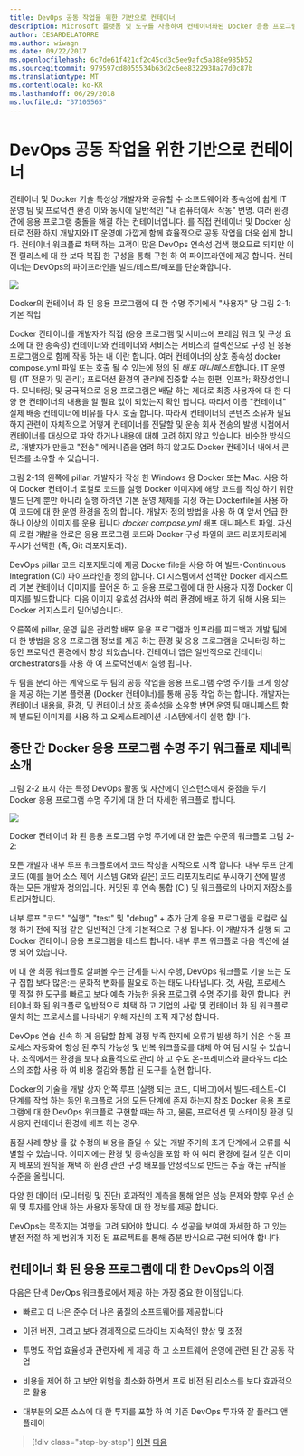 ```yaml
---
title: DevOps 공동 작업을 위한 기반으로 컨테이너
description: Microsoft 플랫폼 및 도구를 사용하여 컨테이너화된 Docker 응용 프로그램 수명 주기
author: CESARDELATORRE
ms.author: wiwagn
ms.date: 09/22/2017
ms.openlocfilehash: 6c7de61f421cf2c45cd3c5ee9afc5a388e985b52
ms.sourcegitcommit: 979597cd8055534b63d2c6ee8322938a27d0c87b
ms.translationtype: MT
ms.contentlocale: ko-KR
ms.lasthandoff: 06/29/2018
ms.locfileid: "37105565"
---
```

# <a name="containers-as-the-foundation-for-devops-collaboration"></a>DevOps 공동 작업을 위한 기반으로 컨테이너

컨테이너 및 Docker 기술 특성상 개발자와 공유할 수 소프트웨어와 종속성에 쉽게 IT 운영 팀 및 프로덕션 환경 이와 동시에 일반적인 "내 컴퓨터에서 작동" 변명. 여러 환경 간에 응용 프로그램 충돌을 해결 하는 컨테이너입니다. 를 직접 컨테이너 및 Docker 상태로 전환 하지 개발자와 IT 운영에 가깝게 함께 효율적으로 공동 작업을 더욱 쉽게 합니다. 컨테이너 워크플로 채택 하는 고객이 많은 DevOps 연속성 검색 했으므로 되지만 이전 릴리스에 대 한 보다 복잡 한 구성을 통해 구현 하 여 파이프라인에 제공 합니다. 컨테이너는 DevOps의 파이프라인을 빌드/테스트/배포를 단순화합니다.

![](./media/image1.png)

Docker의 컨테이너 화 된 응용 프로그램에 대 한 수명 주기에서 "사용자" 당 그림 2-1: 기본 작업

Docker 컨테이너를 개발자가 직접 (응용 프로그램 및 서비스에 프레임 워크 및 구성 요소에 대 한 종속성) 컨테이너와 컨테이너와 서비스는 서비스의 컬렉션으로 구성 된 응용 프로그램으로 함께 작동 하는 내 이란 합니다. 여러 컨테이너의 상호 종속성 docker compose.yml 파일 또는 호출 될 수 있는에 정의 된 *배포 매니페스트*합니다. IT 운영 팀 (IT 전문가 및 관리); 프로덕션 환경의 관리에 집중할 수는 한편, 인프라; 확장성입니다. 모니터링; 및 궁극적으로 응용 프로그램은 배달 하는 제대로 최종 사용자에 대 한 다양 한 컨테이너의 내용을 알 필요 없이 되었는지 확인 합니다. 따라서 이름 "컨테이너" 실제 배송 컨테이너에 비유를 다시 호출 합니다. 따라서 컨테이너의 콘텐츠 소유자 필요 하지 관련이 자체적으로 어떻게 컨테이너를 전달할 및 운송 회사 전송의 발생 시점에서 컨테이너를 대상으로 파악 하거나 내용에 대해 고려 하지 않고 있습니다. 비슷한 방식으로, 개발자가 만들고 "전송" 메커니즘을 염려 하지 않고도 Docker 컨테이너 내에서 콘텐츠를 소유할 수 있습니다.

그림 2-1의 왼쪽에 pillar, 개발자가 작성 한 Windows 용 Docker 또는 Mac. 사용 하 여 Docker 컨테이너 로컬로 코드를 실행 Docker 이미지에 해당 코드를 작성 하기 위한 빌드 단계 뿐만 아니라 실행 하려면 기본 운영 체제를 지정 하는 Dockerfile을 사용 하 여 코드에 대 한 운영 환경을 정의 합니다. 개발자 정의 방법을 사용 하 여 앞서 언급 한 하나 이상의 이미지를 운용 됩니다 *docker compose.yml* 배포 매니페스트 파일. 자신의 로컬 개발을 완료은 응용 프로그램 코드와 Docker 구성 파일의 코드 리포지토리에 푸시가 선택한 (즉, Git 리포지토리).

DevOps pillar 코드 리포지토리에 제공 Dockerfile을 사용 하 여 빌드-Continuous Integration (CI) 파이프라인을 정의 합니다. CI 시스템에서 선택한 Docker 레지스트리 기본 컨테이너 이미지를 끌어온 하 고 응용 프로그램에 대 한 사용자 지정 Docker 이미지를 빌드합니다. 다음 이미지 유효성 검사와 여러 환경에 배포 하기 위해 사용 되는 Docker 레지스트리 밀어넣습니다.

오른쪽에 pillar, 운영 팀은 관리할 배포 응용 프로그램과 인프라를 피드백과 개발 팀에 대 한 방법을 응용 프로그램 정보를 제공 하는 환경 및 응용 프로그램을 모니터링 하는 동안 프로덕션 환경에서 향상 되었습니다. 컨테이너 앱은 일반적으로 컨테이너 orchestrators를 사용 하 여 프로덕션에서 실행 됩니다.

두 팀을 분리 하는 계약으로 두 팀의 공동 작업을 응용 프로그램 수명 주기를 크게 향상을 제공 하는 기본 플랫폼 (Docker 컨테이너)를 통해 공동 작업 하는 합니다. 개발자는 컨테이너 내용을, 환경, 및 컨테이너 상호 종속성을 소유할 반면 운영 팀 매니페스트 함께 빌드된 이미지를 사용 하 고 오케스트레이션 시스템에서이 실행 합니다.

## <a name="introduction-to-a-generic-end-to-end-docker-application-life-cycle-workflow"></a>종단 간 Docker 응용 프로그램 수명 주기 워크플로 제네릭 소개

그림 2-2 표시 하는 특정 DevOps 활동 및 자산에이 인스턴스에서 중점을 두기 Docker 응용 프로그램 수명 주기에 대 한 더 자세한 워크플로 합니다.

![](./media/image2.png)

Docker 컨테이너 화 된 응용 프로그램 수명 주기에 대 한 높은 수준의 워크플로 그림 2-2:

모든 개발자 내부 루프 워크플로에서 코드 작성을 시작으로 시작 합니다. 내부 루프 단계 코드 (예를 들어 소스 제어 시스템 Git와 같은) 코드 리포지토리로 푸시하기 전에 발생 하는 모든 개발자 정의입니다. 커밋된 후 연속 통합 (CI) 및 워크플로의 나머지 저장소를 트리거합니다.

내부 루프 "코드" "실행", "test" 및 "debug" + 추가 단계 응용 프로그램을 로컬로 실행 하기 전에 직접 같은 일반적인 단계 기본적으로 구성 됩니다. 이 개발자가 실행 되 고 Docker 컨테이너 응용 프로그램을 테스트 합니다. 내부 루프 워크플로 다음 섹션에 설명 되어 있습니다.

에 대 한 최종 워크플로 살펴볼 수는 단계를 다시 수행, DevOps 워크플로 기술 또는 도구 집합 보다 많은:는 문화적 변화를 필요로 하는 태도 나타냅니다. 것, 사람, 프로세스 및 적절 한 도구를 빠르고 보다 예측 가능한 응용 프로그램 수명 주기를 확인 합니다. 컨테이너 화 된 워크플로 일반적으로 채택 하 고 기업의 사람 및 컨테이너 화 된 워크플로 일치 하는 프로세스를 나타내기 위해 자신의 조직 재구성 합니다.

DevOps 연습 신속 하 게 응답할 함께 경쟁 부족 한지에 오류가 발생 하기 쉬운 수동 프로세스 자동화에 향상 된 추적 가능성 및 반복 워크플로를 대체 하 여 팀 시킬 수 있습니다. 조직에서는 환경을 보다 효율적으로 관리 하 고 수도 온-프레미스와 클라우드 리소스의 조합 사용 하 여 비용 절감와 통합 된 도구를 실현 합니다.

Docker의 기술을 개발 상자 안쪽 루프 (실행 되는 코드, 디버그)에서 빌드-테스트-CI 단계를 작업 하는 동안 워크플로 거의 모든 단계에 존재 하는지 참조 Docker 응용 프로그램에 대 한 DevOps 워크플로 구현할 때는 하 고, 물론, 프로덕션 및 스테이징 환경 및 사용자 컨테이너 환경에 배포 하는 경우.

품질 사례 향상 률 값 수정의 비용을 줄일 수 있는 개발 주기의 초기 단계에서 오류를 식별할 수 있습니다. 이미지에는 환경 및 종속성을 포함 하 여 여러 환경에 걸쳐 같은 이미지 배포의 원칙을 채택 하 환경 관련 구성 배포를 안정적으로 만드는 추출 하는 규칙을 수준을 올립니다.

다양 한 데이터 (모니터링 및 진단) 효과적인 계측을 통해 얻은 성능 문제와 향후 우선 순위 및 투자를 안내 하는 사용자 동작에 대 한 정보를 제공 합니다.

DevOps는 목적지는 여행을 고려 되어야 합니다. 수 성공을 보여에 자세한 하 고 있는 발전 적절 하 게 범위가 지정 된 프로젝트를 통해 증분 방식으로 구현 되어야 합니다.

## <a name="benefits-of-devops-for-containerized-applications"></a>컨테이너 화 된 응용 프로그램에 대 한 DevOps의 이점

다음은 단색 DevOps 워크플로에서 제공 하는 가장 중요 한 이점입니다.

-   빠르고 더 나은 준수 더 나은 품질의 소프트웨어를 제공합니다

-   이전 버전, 그리고 보다 경제적으로 드라이브 지속적인 향상 및 조정

-   투명도 작업 효율성과 관련자에 게 제공 하 고 소프트웨어 운영에 관련 된 간 공동 작업

-   비용을 제어 하 고 보안 위험을 최소화 하면서 프로 비전 된 리소스를 보다 효과적으로 활용

-   대부분의 오픈 소스에 대 한 투자를 포함 하 여 기존 DevOps 투자와 잘 플러그 앤 플레이

>[!div class="step-by-step"]
[이전](index.md)
[다음](../Microsoft-platform-tools-containerized-apps/index.md)
